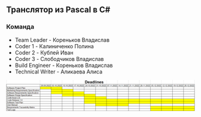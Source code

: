 ## Транслятор из Pascal в C#

### Команда
 - Team Leader - Кореньков Владислав
 - Coder 1 - Калиниченко Полина
 - Coder 2 - Кублей Иван
 - Coder 3 - Слободчиков Владислав
 - Build Engineer - Кореньков Владислав
 - Technical Writer - Аликаева Алиса

![img.png](img.png)